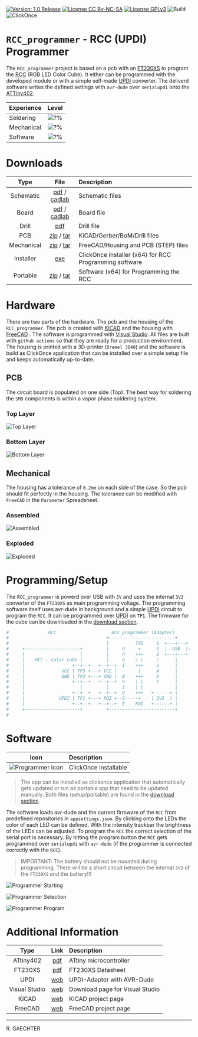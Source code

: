 [![Version: 1.0 Release](https://img.shields.io/badge/Version-1.0%20Release-green.svg)](https://github.com/0x007e/rcc_programmer) [![License CC By-NC-SA](https://img.shields.io/badge/Hardware-CC--BY--NC--SA--4.0-lightgrey)](https://creativecommons.org/licenses/by-nc-sa/4.0/legalcode) [![License GPLv3](https://img.shields.io/badge/Firmware-GPLv3-lightgrey)](https://www.gnu.org/licenses/gpl-3.0.html) ![Build](https://github.com/0x007e/rcc_programmer/actions/workflows/release.yml/badge.svg) ![ClickOnce](https://github.com/0x007e/rcc_programmer/actions/workflows/clickonce.yml/badge.svg)

# `RCC_programmer` - RCC (UPDI) Programmer

The `RCC_programmer` project is based on a pcb with an [FT230XS](#additional-information) to program the [RCC](https://github.com/0x0007e/rcc) (RGB LED Color Cube). It either can be programmed with the developed module or with a simple self-made [UPDI](#additional-information) converter. The deliverd software writes the defined settings with `avr-dude` over `serialupdi` onto the [ATTiny402](#additional-information).

| Experience | Level |
|:------------|:-----:|
| Soldering   | ![?%](https://progress-bar.xyz/15?progress_color=00ff00&suffix=%20Low&width=120) |
| Mechanical  | ![?%](https://progress-bar.xyz/15?progress_color=00ff00&suffix=%20Low&width=120) |
| Software    | ![?%](https://progress-bar.xyz/20?progress_color=00ff00&suffix=%20Low&width=120) |

# Downloads

| Type      | File               | Description              |
|:---------:|:------------------:|:-------------------------|
| Schematic | [pdf](https://github.com/0x007E/rcc_programmer/releases/latest/download/schematic.pdf) / [cadlab](https://cadlab.io/project/29709/main/files) | Schematic files |
| Board | [pdf](https://github.com/0x007E/rcc_programmer/releases/latest/download/pcb.pdf) / [cadlab](https://cadlab.io/project/29709/main/files) | Board file |
| Drill | [pdf](https://github.com/0x007E/rcc_programmer/releases/latest/download/drill.pdf) | Drill file |
| PCB | [zip](https://github.com/0x007E/rcc_programmer/releases/latest/download/kicad.zip) / [tar](https://github.com/0x007E/rcc_programmer/releases/latest/download/kicad.tar.gz) | KiCAD/Gerber/BoM/Drill files |
| Mechanical | [zip](https://github.com/0x007E/rcc_programmer/releases/latest/download/freecad.zip) / [tar](https://github.com/0x007E/rcc_programmer/releases/latest/download/freecad.tar.gz) | FreeCAD/Housing and PCB (STEP) files     |
| Installer | [exe](https://0x007e.github.io/rcc_programmer/clickonce/setup.exe) | ClickOnce installer (x64) for RCC Programming software |
| Portable | [zip](https://github.com/0x007E/rcc_programmer/releases/latest/download/programmer.zip) / [tar](https://github.com/0x007E/rcc_programmer/releases/latest/download/programmer.tar.gz) | Software (x64) for Programming the RCC |

# Hardware

There are two parts of the hardware. The pcb and the housing of the `RCC_programmer`. The pcb is created with [KiCAD](#additional-information) and the housing with [FreeCAD](#additional-information) . The software is programmed with [Visual Studio](#additional-information). All files are built with `github actions` so that they are ready for a production environment. The housing is printed with a 3D-printer (`Dremel 3D40`) and the software is build as ClickOnce application that can be installed over a simple setup file and keeps automatically up-to-date.

## PCB

The circuit board is populated on one side (Top). The best way for soldering the `SMD` components is within a vapor phase soldering system.

### Top Layer

![Top Layer](https://github.com/0x007E/rcc_programmer/releases/latest/download/top.kicad.png)

### Bottom Layer

![Bottom Layer](https://github.com/0x007E/rcc_programmer/releases/latest/download/bottom.kicad.png)

## Mechanical

The housing has a tolerance of `0.2mm` on each side of the case. So the pcb should fit perfectly in the housing. The tolerance can be modified with `FreeCAD` in the `Parameter` Spreadsheet.

### Assembled

![Assembled](./images/assembled.png)

### Exploded

![Exploded](./images/explosion.png)

# Programming/Setup

The `RCC_programmer` is powerd over USB with `5V` and uses the internal `3V3` converter of the `FT230XS` as main programming voltage. The programming software itself uses avr-dude in background and a simple [UPDI](#additional-information) circuit to program the `RCC`. It can be programmed over [UPDI](#additional-information) on `TP1`. The firmware for the cube can be downloaded in the [download section](#downloads).

``` bash
#               RCC                     RCC_programmer (Adapter)
#                                     +-------------------------+      +---------------------+
#                                     |          TXD     U  +---+---+  |                     |
#     +---------------------+         |     U     +      S  |  USB  |--+ +-----------------+ |
#     |                     |         |     P    +++     B  +---+---+  | | RCC Programmer  | |
#     |    RCC - Color Cube |         |     D    / \     /      |      | | ~~~~~~~~        | |
#     |                  +--+--+   +--+--+  I    +++     U      |      | | ~~~~~           | |
#     |              VCC | TP3 +---+ VCC |        |      A      |      | | ~~~~~~~~~~~~    | |
#     |              GND | TP2 +---+ GND |  B    +++     R      |      | |                 | |
#     |                  +--+--+   +--+--+  R    | |     T      |      | +-----------------+ |
#     |                     |         |     I    | |            |      |                     |
#     |                  +--+--+   +--+--+  D    +++   +------+ |      | Computer            |
#     |             UPDI | TP1 +---+ PDI +--G-----+    | 3V3  | |      |                     |
#     |                  +--+--+   +--+--+  E    RXD   +------+ |      +---------------------+
#     +---------------------+         +-------------------------+
#
```

# Software

| Icon                                             | Description           |
|:------------------------------------------------:|:----------------------|
| ![Programmer Icon](./images/programmer_Icon.png) | ClickOnce installable |

> The app can be installed as clickonce application that automatically gets updated or run as portable app that need to be updated manually. Both files (setup/portable) are found in the [download section](#downloads).

The software loads avr-dude and the current firmware of the `RCC` from predefined repositories in `appsettings.json`. By clicking onto the LEDs the color of each LED can be defined. With the intensity trackbar the brightness of the LEDs can be adjusted. To program the `RCC` the correct selection of the serial port is necessary. By hitting the program button the `RCC` gets programmed over `serialupdi` with `avr-dude` (if the programmer is connected correctly with the `RCC`).

> IMPORTANT: The battery should not be mounted during programming. There will be a short circuit between the internal `3V3` of the `FT230XS` and the battery!!!

![Programmer Starting](./images/programmer_starting.png)

![Programmer Selection](./images/programmer_color_selection.png)

![Programmer Program](./images/programmer_program.png)

# Additional Information

| Type          | Link                                                                 | Description                     |
|:-------------:|:--------------------------------------------------------------------:|:--------------------------------|
| ATtiny402     | [pdf](https://ww1.microchip.com/downloads/en/DeviceDoc/ATtiny202-402-AVR-MCU-with-Core-Independent-Peripherals_and-picoPower-40001969A.pdf) | ATtiny microcontroller |
| FT230XS       | [pdf](https://ftdichip.com/wp-content/uploads/2021/10/DS_FT230X.pdf) | FT230XS Datasheet               |
| UPDI          | [web](https://github.com/0x007e/updi)                                | UPDI-Adapter with AVR-Dude      |
| Visual Studio | [web](https://visualstudio.microsoft.com/)                           | Download page for Visual Studio |
| KiCAD         | [web](https://www.kicad.org/)                                        | KiCAD project page              |
| FreeCAD       | [web](https://www.freecad.org/)                                      | FreeCAD project page            |

---

R. GAECHTER

